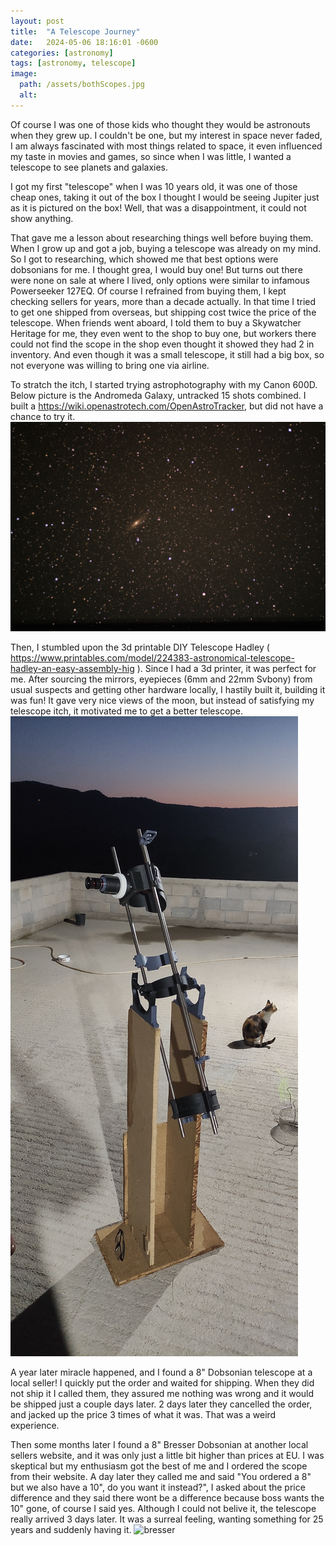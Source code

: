 ```yaml
---
layout: post
title:  "A Telescope Journey"
date:   2024-05-06 18:16:01 -0600
categories: [astronomy]
tags: [astronomy, telescope]
image:
  path: /assets/bothScopes.jpg
  alt: 
---
```



Of course I was one of those kids who thought they would be astronouts when they grew up. I couldn't be one, but my interest in space never faded, I am always fascinated with most things related to space, it even influenced my taste in movies and games, so since when I was little, I wanted a telescope to see planets and galaxies.

I got my first "telescope" when I was 10 years old, it was one of those cheap ones, taking it out of the box I thought I would be seeing Jupiter just as it is pictured on the box! Well, that was a disappointment, it could not show anything.

That gave me a lesson about researching things well before buying them. When I grow up and got a job, buying a telescope was already on my mind. So I got to researching, which showed me that best options were dobsonians for me. I thought grea, I would buy one! But turns out there were none on sale at where I lived, only options were similar to infamous Powerseeker 127EQ. Of course I refrained from buying them, I kept checking sellers for years, more than a decade actually. In that time I tried to get one shipped from overseas, but shipping cost twice the price of the telescope. When friends went aboard, I told them to buy a Skywatcher Heritage for me, they even went to the shop to buy one, but workers there could not find the scope in the shop even thought it showed they had 2 in inventory. And even though it was a small telescope, it still had a big box, so not everyone was willing to bring one via airline. 

To stratch the itch, I started trying astrophotography with my Canon 600D. Below picture is the Andromeda Galaxy, untracked 15 shots combined. I built a https://wiki.openastrotech.com/OpenAstroTracker, but did not have a chance to try it.
![andromeda](/assets/andromeda.jpg)

Then, I stumbled upon the 3d printable DIY Telescope Hadley ( https://www.printables.com/model/224383-astronomical-telescope-hadley-an-easy-assembly-hig ). Since I had a 3d printer, it was perfect for me. After sourcing the mirrors, eyepieces (6mm and 22mm Svbony) from usual suspects and getting other hardware locally, I hastily built it, building it was fun! It gave very nice views of the moon, but instead of satisfying my telescope itch, it motivated me to get a better telescope.
![hadley](/assets/hadley.jpg)

A year later miracle happened, and I found a 8" Dobsonian telescope at a local seller! I quickly put the order and waited for shipping. When they did not ship it I called them, they assured me nothing was wrong and it would be shipped just a couple days later. 2 days later they cancelled the order, and jacked up the price 3 times of what it was. That was a weird experience.

Then some months later I found a 8" Bresser Dobsonian at another local sellers website, and it was only just a little bit higher than prices at EU. I was skeptical but my enthusiasm got the best of me and I ordered the scope from their website. A day later they called me and said "You ordered a 8" but we also have a 10", do you want it instead?", I asked about the price difference and they said there wont be a difference because boss wants the 10" gone, of course I said yes. Although I could not belive it, the telescope really arrived 3 days later. It was a surreal feeling, wanting something for 25 years and suddenly having it.
![bresser](/assets/bresser.jpg)